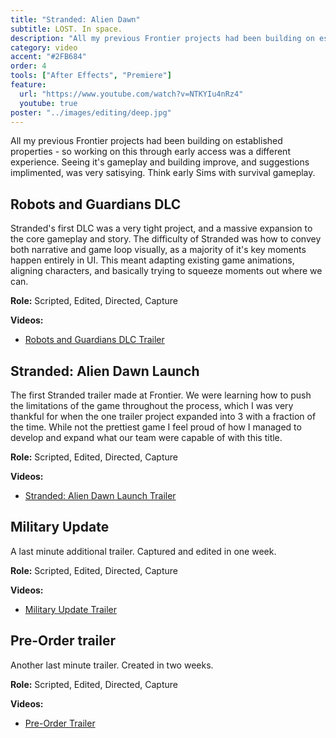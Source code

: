 ```yaml
---
title: "Stranded: Alien Dawn"
subtitle: LOST. In space.
description: "All my previous Frontier projects had been building on established properties - so working on this through early access was a different experience. Seeing it's gameplay and building improve, and suggestions implimented, was very satisying. Think early Sims with survival gameplay."
category: video
accent: "#2FB684"
order: 4
tools: ["After Effects", "Premiere"]
feature:
  url: "https://www.youtube.com/watch?v=NTKYIu4nRz4"
  youtube: true
poster: "../images/editing/deep.jpg"
---
```


All my previous Frontier projects had been building on established properties - so working on this through early access was a different experience. Seeing it's gameplay and building improve, and suggestions implimented, was very satisying. Think early Sims with survival gameplay.

## Robots and Guardians DLC

Stranded's first DLC was a very tight project, and a massive expansion to the core gameplay and story. The difficulty of Stranded was how to convey both narrative and game loop visually, as a majority of it's key moments happen entirely in UI. This meant adapting existing game animations, aligning characters, and basically trying to squeeze moments out where we can.

**Role:** Scripted, Edited, Directed, Capture

**Videos:**

- [Robots and Guardians DLC Trailer](https://www.youtube.com/watch?v=NTKYIu4nRz4)

## Stranded: Alien Dawn Launch

The first Stranded trailer made at Frontier. We were learning how to push the limitations of the game throughout the process, which I was very thankful for when the one trailer project expanded into 3 with a fraction of the time. While not the prettiest game I feel proud of how I managed to develop and expand what our team were capable of with this title.

**Role:** Scripted, Edited, Directed, Capture

**Videos:**

- [Stranded: Alien Dawn Launch Trailer](https://www.youtube.com/watch?v=47VAbXyk_l0)

## Military Update

A last minute additional trailer. Captured and edited in one week.

**Role:** Scripted, Edited, Directed, Capture

**Videos:**

- [Military Update Trailer](https://www.youtube.com/watch?v=NZxzH9EKYo0)

## Pre-Order trailer

Another last minute trailer. Created in two weeks.

**Role:** Scripted, Edited, Directed, Capture

**Videos:**

- [Pre-Order Trailer](https://www.youtube.com/watch?v=tT1mRSPs3gc)
